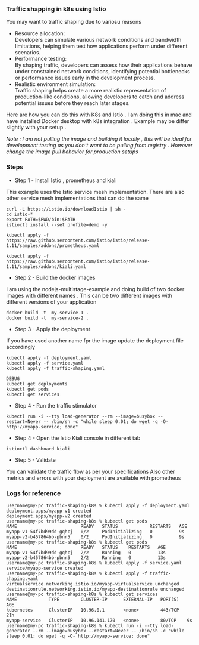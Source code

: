 ### Traffic shapping in k8s using Istio ###

You may want to traffic shaping due to variosu reasons
- Resource allocation:  
Developers can simulate various network conditions and bandwidth limitations, helping them test how applications perform under different scenarios.
- Performance testing:  
By shaping traffic, developers can assess how their applications behave under constrained network conditions, identifying potential bottlenecks or performance issues early in the development process.
- Realistic environment simulation:  
 Traffic shaping helps create a more realistic representation of production-like conditions, allowing developers to catch and address potential issues before they reach later stages.

Here are how you can do this with K8s and Istio . I am doing this in mac
and have installed Docker desktop with k8s integration . Example may be differ
slightly with your setup . 

_Note : I am not pulling the image and building it locally , this will be ideal for development
testing as you don't want to be pulling from registry . However change the image pull behavior
for production setups_ 

### Steps ###


- Step 1 - Install Istio , prometheus and kiali

This example uses the Istio service mesh implementation.
There are also other service mesh implementations that can do the same

```
curl -L https://istio.io/downloadIstio | sh -
cd istio-*
export PATH=$PWD/bin:$PATH
istioctl install --set profile=demo -y

kubectl apply -f https://raw.githubusercontent.com/istio/istio/release-1.11/samples/addons/prometheus.yaml

kubectl apply -f https://raw.githubusercontent.com/istio/istio/release-1.11/samples/addons/kiali.yaml

```

- Step 2  - Build the docker images

I am using the nodejs-multistage-example and doing build of two docker images with different names . This can be two different images with different versions of
your application
```
docker build -t  my-service-1 .   
docker build -t  my-service-2 .   

```

- Step 3 - Apply the deployment

If you have used another name fpr the image update the deployment file accordingly

```
kubectl apply -f deployment.yaml
kubectl apply -f service.yaml
kubectl apply -f traffic-shaping.yaml

DEBUG
kubectl get deployments
kubectl get pods
kubectl get services

```

- Step 4 - Run the traffic stimulator

```
kubectl run -i --tty load-generator --rm --image=busybox --restart=Never -- /bin/sh -c "while sleep 0.01; do wget -q -O- http://myapp-service; done"
```


- Step 4 - Open the Istio Kiali console in different tab

```
istioctl dashboard kiali
```

- Step 5 - Validate

You can validate the traffic flow as per your specifications
Also other metrics and errors with your deployment are available with prometheus


### Logs for reference ###

```
username@my-pc traffic-shaping-k8s % kubectl apply -f deployment.yaml
deployment.apps/myapp-v1 created
deployment.apps/myapp-v2 created
username@my-pc traffic-shaping-k8s % kubectl get pods
NAME                        READY   STATUS            RESTARTS   AGE
myapp-v1-54f7bd99dd-gqhcj   0/2     PodInitializing   0          9s
myapp-v2-b457864bb-pbnr5    0/2     PodInitializing   0          9s
username@my-pc traffic-shaping-k8s % kubectl get pods
NAME                        READY   STATUS    RESTARTS   AGE
myapp-v1-54f7bd99dd-gqhcj   2/2     Running   0          13s
myapp-v2-b457864bb-pbnr5    2/2     Running   0          13s
username@my-pc traffic-shaping-k8s % kubectl apply -f service.yaml
service/myapp-service created
username@my-pc traffic-shaping-k8s % kubectl apply -f traffic-shaping.yaml
virtualservice.networking.istio.io/myapp-virtualservice unchanged
destinationrule.networking.istio.io/myapp-destinationrule unchanged
username@my-pc traffic-shaping-k8s % kubectl get services
NAME            TYPE        CLUSTER-IP      EXTERNAL-IP   PORT(S)   AGE
kubernetes      ClusterIP   10.96.0.1       <none>        443/TCP   21h
myapp-service   ClusterIP   10.96.141.170   <none>        80/TCP    9s
username@my-pc traffic-shaping-k8s % kubectl run -i --tty load-generator --rm --image=busybox --restart=Never -- /bin/sh -c "while sleep 0.01; do wget -q -O- http://myapp-service; done"

```